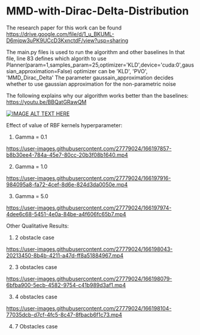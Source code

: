 # MMD-with-Dirac-Delta-Distribution
The research paper for this work can be found https://drive.google.com/file/d/1_u_BKUML-D6mjpw3uPK9UCcD3KxnctdF/view?usp=sharing

The main.py files is used to run the algorithm and other baselines
In that file, line 83 defines which algorith to use
Planner(param=1,samples_param=25,optimizer='KLD',device='cuda:0',gaussian_approximation=False)
optimizer can be 'KLD', 'PVO', 'MMD_Dirac_Delta'
The parameter gaussain_approximation decides whether to use gaussian approximation for the non-parametric noise

The following explains why our algorithm works better than the baselines:
https://youtu.be/BBQatGRawQM

[![IMAGE ALT TEXT HERE](https://img.youtube.com/vi/BBQatGRawQM/maxresdefault.jpg)](https://www.youtube.com/watch?v=BBQatGRawQM)

Effect of value of RBF kernels hyperparameter:
1. Gamma = 0.1

https://user-images.githubusercontent.com/27779024/166197857-b8b30ee4-784a-45e7-80cc-20b3f08b1640.mp4


2. Gamma = 1.0

https://user-images.githubusercontent.com/27779024/166197916-984095a8-fa72-4cef-8d6e-824d3da0050e.mp4


3. Gamma = 5.0

https://user-images.githubusercontent.com/27779024/166197974-4dee6c68-5451-4e0a-84be-a4f606fc65b7.mp4


Other Qualitative Results:
1. 2 obstacle case

https://user-images.githubusercontent.com/27779024/166198043-20213450-8b4b-4211-a47d-ff8a51884967.mp4


2. 3 obstacles case 

https://user-images.githubusercontent.com/27779024/166198079-6bfba900-5ecb-4582-9754-c41b989d3af1.mp4


3. 4 obstacles case

https://user-images.githubusercontent.com/27779024/166198104-77035dcb-d7cf-4fc5-8c47-8fbacb6f1c73.mp4

4. 7 Obstacles case




